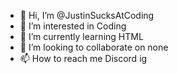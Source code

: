 - 👋 Hi, I’m @JustinSucksAtCoding
- 👀 I’m interested in Coding
- 🌱 I’m currently learning HTML
- 💞️ I’m looking to collaborate on none
- 📫 How to reach me Discord ig 

<!---
JustinSucksAtCoding/JustinSucksAtCoding is a ✨ special ✨ repository because its `README.md` (this file) appears on your GitHub profile.
You can click the Preview link to take a look at your changes.
--->
